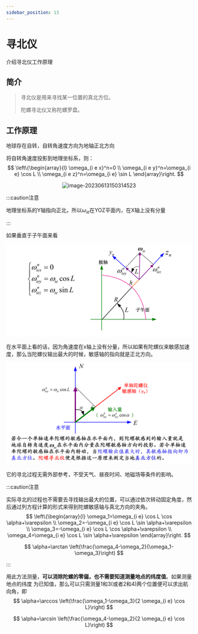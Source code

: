 ```yaml
---
sidebar_position: 13
---
```


# 寻北仪

介绍寻北仪工作原理

## 简介

> 寻北仪是用来寻找某一位置的真北方位。
>
> 陀螺寻北仪又称陀螺罗盘。

## 工作原理

地球存在自转，自转角速度方向为地轴正北方向

将自转角速度投影到地理坐标系，则：
$$
\left\{\begin{array}{l}
\omega_{i e x}^n=0 \\
\omega_{i e y}^n=\omega_{i e} \cos L \\
\omega_{i e z}^n=\omega_{i e} \sin L
\end{array}\right.
$$
<center><img src={require('./assets/image-20230613150314523.png').default} alt="image-20230613150314523" width=" 50%" /></center>

:::caution注意

地理坐标系的Y轴指向正北，所以$\omega_{ie}$在YOZ平面内，在X轴上没有分量

:::

如果垂直于子午面来看

![image-20230613150538958](./assets/image-20230613150538958.png)

在水平面上看的话，因为角速度在x轴上没有分量，所以如果有陀螺仪来敏感加速度，那么当陀螺仪输出最大的时候，敏感轴的指向就是正北方向。

![image-20230613155549500](./assets/image-20230613155549500.png)

它的寻北过程无需外部参考，不受天气、昼夜时间、地磁场等条件的影响。

:::caution注意

实际寻北的过程也不需要去寻找输出最大的位置，可以通过依次转动固定角度，然后通过列方程计算的形式来得到陀螺敏感轴与真北方向的夹角。
$$
\left\{\begin{array}{l}
\omega_1=\omega_{i e} \cos L \cos \alpha+\varepsilon \\
\omega_2=-\omega_{i e} \cos L \sin \alpha+\varepsilon \\
\omega_3=-\omega_{i e} \cos L \cos \alpha+\varepsilon \\
\omega_4=\omega_{i e} \cos L \sin \alpha+\varepsilon
\end{array}\right.
$$

$$
\alpha=\arctan \left(\frac{\omega_4-\omega_2}{\omega_1-\omega_3}\right)
$$

:::

用此方法测量，**可以消除陀螺的零偏，也不需要知道测量地点的纬度值**。如果测量地点的纬度 为已知值，那么可以只需测量1和3(或者2和4)两个位置便可以求出航向角，即
$$
\alpha=\arccos \left(\frac{\omega_1-\omega_3}{2 \omega_{i e} \cos L}\right)
$$

$$
\alpha=\arcsin \left(\frac{\omega_4-\omega_2}{2 \omega_{i e} \cos L}\right)
$$

